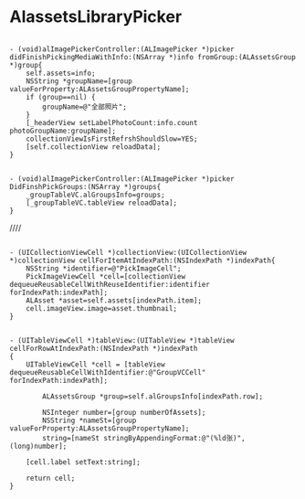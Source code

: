 AlassetsLibraryPicker
=====================
<pre><code> 
- (void)alImagePickerController:(ALImagePicker *)picker didFinishPickingMediaWithInfo:(NSArray *)info fromGroup:(ALAssetsGroup *)group{
    self.assets=info;
    NSString *groupName=[group valueForProperty:ALAssetsGroupPropertyName];
    if (group==nil) {
        groupName=@"全部照片";
    }
    [_headerView setLabelPhotoCount:info.count photoGroupName:groupName];
    collectionViewIsFirstRefrshShouldSlow=YES;
    [self.collectionView reloadData];
}
</pre></code> 
<pre><code> 
- (void)alImagePickerController:(ALImagePicker *)picker DidFinshPickGroups:(NSArray *)groups{
    _groupTableVC.alGroupsInfo=groups;
    [_groupTableVC.tableView reloadData];
}
</pre></code> 

////

<pre><code> 
- (UICollectionViewCell *)collectionView:(UICollectionView *)collectionView cellForItemAtIndexPath:(NSIndexPath *)indexPath{
    NSString *identifier=@"PickImageCell";
    PickImageViewCell *cell=[collectionView dequeueReusableCellWithReuseIdentifier:identifier forIndexPath:indexPath];
    ALAsset *asset=self.assets[indexPath.item];
    cell.imageView.image=asset.thumbnail;
}
</pre></code> 

<pre><code> 
- (UITableViewCell *)tableView:(UITableView *)tableView cellForRowAtIndexPath:(NSIndexPath *)indexPath
{
    UITableViewCell *cell = [tableView dequeueReusableCellWithIdentifier:@"GroupVCCell" forIndexPath:indexPath];
    
        ALAssetsGroup *group=self.alGroupsInfo[indexPath.row];
        
        NSInteger number=[group numberOfAssets];
        NSString *nameSt=[group valueForProperty:ALAssetsGroupPropertyName];
        string=[nameSt stringByAppendingFormat:@"(%ld张)",(long)number];
    
    [cell.label setText:string];
    
    return cell;
}
</pre></code> 
